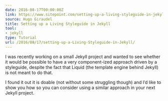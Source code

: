 ```yaml
---
date: 2016-08-17T00:00:00Z
link: https://www.sitepoint.com/setting-up-a-living-styleguide-in-jekyll/
source: Hugo Giraudel
title: Setting up a Living Styleguide in Jekyll
tool:
- jekyll
type: Tutorial
url: /2016/08/17/setting-up-a-Living-Styleguide-in-Jekyll/
---
```


I was recently working on a small Jekyll project and wanted to see whether it would be possible to have a very component-ized approach driven by a styleguide, despite the fact that Liquid (the template engine behind Jekyll) is not meant to do that.

I found it out it is doable (not without some struggling though) and I’d like to show you how so you can consider using a similar approach in your next Jekyll project.





